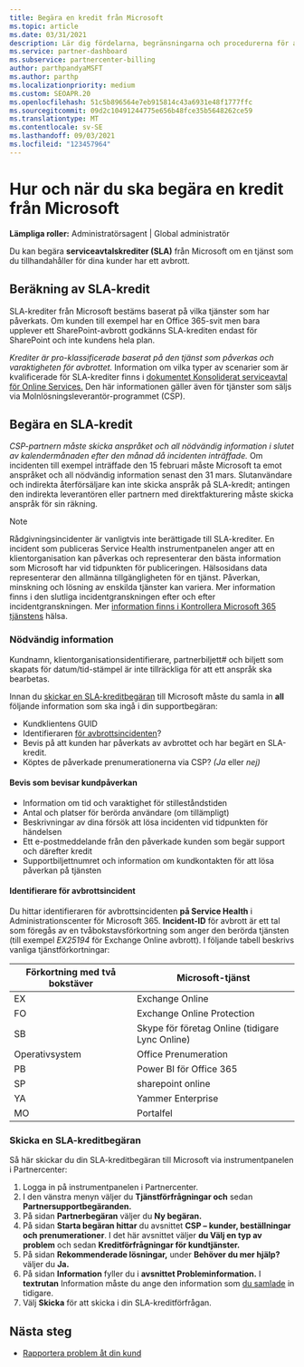 ```yaml
---
title: Begära en kredit från Microsoft
ms.topic: article
ms.date: 03/31/2021
description: Lär dig fördelarna, begränsningarna och procedurerna för att begära en SLA-kredit (serviceavtal) från Microsoft om dina kunder drabbas av ett tjänstavbrott.
ms.service: partner-dashboard
ms.subservice: partnercenter-billing
author: parthpandyaMSFT
ms.author: parthp
ms.localizationpriority: medium
ms.custom: SEOAPR.20
ms.openlocfilehash: 51c5b896564e7eb915814c43a6931e48f1777ffc
ms.sourcegitcommit: 09d2c10491244775e656b48fce35b5648262ce59
ms.translationtype: MT
ms.contentlocale: sv-SE
ms.lasthandoff: 09/03/2021
ms.locfileid: "123457964"
---
```

# <a name="how-and-when-to-request-a-credit-from-microsoft"></a>Hur och när du ska begära en kredit från Microsoft

**Lämpliga roller:** Administratörsagent | Global administratör

Du kan begära **serviceavtalskrediter (SLA)** från Microsoft om en tjänst som du tillhandahåller för dina kunder har ett avbrott.

## <a name="sla-credit-calculation"></a>Beräkning av SLA-kredit

SLA-krediter från Microsoft bestäms baserat på vilka tjänster som har påverkats. Om kunden till exempel har en Office 365-svit men bara upplever ett SharePoint-avbrott godkänns SLA-krediten endast för SharePoint och inte kundens hela plan.

*Krediter är pro-klassificerade baserat på den tjänst som påverkas och varaktigheten för avbrottet.* Information om vilka typer av scenarier som är kvalificerade för SLA-krediter finns i [dokumentet Konsoliderat serviceavtal för Online Services.](http://www.microsoftvolumelicensing.com/DocumentSearch.aspx?Mode=3&DocumentTypeId=37) Den här informationen gäller även för tjänster som säljs via Molnlösningsleverantör-programmet (CSP).


## <a name="request-an-sla-credit"></a>Begära en SLA-kredit

*CSP-partnern måste skicka anspråket och all nödvändig information i slutet av kalendermånaden efter den månad då incidenten inträffade.* Om incidenten till exempel inträffade den 15 februari måste Microsoft ta emot anspråket och all nödvändig information senast den 31 mars. Slutanvändare och indirekta återförsäljare kan inte skicka anspråk på SLA-kredit; antingen den indirekta leverantören eller partnern med direktfakturering måste skicka anspråk för sin räkning.

> [!NOTE]
> Rådgivningsincidenter är vanligtvis inte berättigade till SLA-krediter. En incident som publiceras Service Health instrumentpanelen  anger att en klientorganisation kan påverkas och representerar den bästa information som Microsoft har vid tidpunkten för publiceringen. Hälsosidans data representerar den allmänna tillgängligheten för en tjänst. Påverkan, minskning och lösning av enskilda tjänster kan variera. Mer information finns i den slutliga incidentgranskningen efter och efter incidentgranskningen. Mer [information finns i Kontrollera Microsoft 365 tjänstens](/microsoft-365/enterprise/view-service-health#incidents-and-advisories) hälsa.

### <a name="required-information"></a>Nödvändig information

Kundnamn, klientorganisationsidentifierare, partnerbiljett# och biljett som skapats för datum/tid-stämpel är inte tillräckliga för att ett anspråk ska bearbetas.

Innan du [skickar en SLA-kreditbegäran](#submit-sla-credit-request) till Microsoft måste du samla in **all** följande information som ska ingå i din supportbegäran:

- Kundklientens GUID
- Identifieraren [för avbrottsincidenten](#outage-incident-identifier)?
- Bevis på att kunden har påverkats av avbrottet och har begärt en SLA-kredit.
- Köptes de påverkade prenumerationerna via CSP? *(Ja* eller *nej)*

#### <a name="evidence-that-proves-customer-impact"></a>Bevis som bevisar kundpåverkan

- Information om tid och varaktighet för stilleståndstiden
- Antal och platser för berörda användare (om tillämpligt)
- Beskrivningar av dina försök att lösa incidenten vid tidpunkten för händelsen
- Ett e-postmeddelande från den påverkade kunden som begär support och därefter kredit
- Supportbiljettnumret och information om kundkontakten för att lösa påverkan på tjänsten


#### <a name="outage-incident-identifier"></a>Identifierare för avbrottsincident

Du hittar identifieraren för avbrottsincidenten **på Service Health** i Administrationscenter för Microsoft 365. **Incident-ID** för avbrott är ett tal som föregås av en tvåbokstavsförkortning som anger den berörda tjänsten (till exempel *EX25194* för Exchange Online avbrott). I följande tabell beskrivs vanliga tjänstförkortningar:

| Förkortning med två bokstäver | Microsoft-tjänst |
| ----------------------- | ----------------- |
| EX | Exchange Online |
| FO | Exchange Online Protection |
| SB | Skype för företag Online (tidigare Lync Online) |
| Operativsystem | Office Prenumeration |
| PB | Power BI för Office 365 |
| SP | sharepoint online |
| YA | Yammer Enterprise |
| MO | Portalfel |

### <a name="submit-sla-credit-request"></a>Skicka en SLA-kreditbegäran

Så här skickar du din SLA-kreditbegäran till Microsoft via instrumentpanelen i Partnercenter:

1. Logga in på instrumentpanelen i Partnercenter.
2. I den vänstra menyn väljer du **Tjänstförfrågningar och** sedan **Partnersupportbegäranden.**
3. På sidan **Partnerbegäran** väljer du **Ny begäran.**
4. På sidan **Starta begäran hittar** du avsnittet **CSP – kunder, beställningar och prenumerationer**. I det här avsnittet väljer **du Välj en typ av problem** och sedan **Kreditförfrågningar för kundtjänster.**
5. På sidan **Rekommenderade lösningar,** under **Behöver du mer hjälp?** väljer du **Ja.**
6. På sidan **Information** fyller du i **avsnittet Probleminformation.** I **textrutan** Information måste du ange den information som [du samlade](#required-information) in tidigare.
7. Välj **Skicka** för att skicka i din SLA-kreditförfrågan.

## <a name="next-steps"></a>Nästa steg

- [Rapportera problem åt din kund](report-problems-on-behalf-of-a-customer.md)
